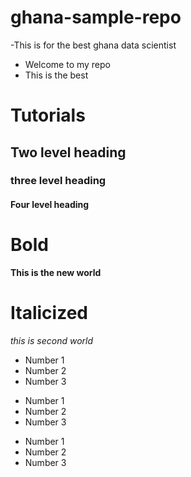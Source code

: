 # ghana-sample-repo
-This is for the best ghana data scientist
- Welcome to my repo
- This is the best


# Tutorials

## Two level heading

### three level heading

#### Four level heading

# Bold

**This is the new world**

# Italicized
_this is second world_

- Number 1
- Number 2
- Number 3

* Number 1
* Number 2
* Number 3

+ Number 1
+ Number 2
+ Number 3
